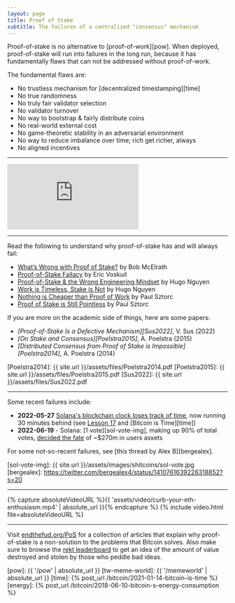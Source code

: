 ```yaml
---
layout: page
title: Proof of Stake
subtitle: The failures of a centralized "consensus" mechanism
---
```


Proof-of-stake is no alternative to [proof-of-work][pow].
When deployed, proof-of-stake will run into failures in the long run, because it
has fundamentally flaws that can not be addressed without proof-of-work.

The fundamental flaws are:
- No trustless mechanism for [decentralized timestamping][time]
- No true randomness
- No truly fair validator selection
- No validator turnover
- No way to bootstrap & fairly distribute coins
- No real-world external cost
- No game-theoretic stability in an adversarial environment
- No way to reduce imbalance over time; rich get richer, always
- No aligned incentives

---

<div class="flex-vid">
  <iframe src="https://www.youtube-nocookie.com/embed/gyP0uxxB6V8" frameborder="0" allow="accelerometer; autoplay; clipboard-write; encrypted-media; gyroscope; picture-in-picture" allowfullscreen></iframe>
</div>

---

Read the following to understand why proof-of-stake has and will always fail:

- [What’s Wrong with Proof of Stake?](https://medium.com/@BobMcElrath/whats-wrong-with-proof-of-stake-77d4f370be15) by Bob McElrath
- [Proof-of-Stake Fallacy](https://github.com/libbitcoin/libbitcoin-system/wiki/Proof-of-Stake-Fallacy) by Eric Voskuil
- [Proof-of-Stake & the Wrong Engineering Mindset](https://hugonguyen.medium.com/proof-of-stake-the-wrong-engineering-mindset-15e641ab65a2) by Hugo Nguyen
- [Work is Timeless, Stake is Not](https://hugonguyen.medium.com/work-is-timeless-stake-is-not-554c4450ce18) by Hugo Nguyen
- [Nothing is Cheaper than Proof of Work](https://www.truthcoin.info/blog/pow-cheapest/) by Paul Sztorc
- [Proof of Stake is Still Pointless](https://www.truthcoin.info/blog/pos-still-pointless/) by Paul Sztorc

If you are more on the academic side of things, here are some papers:

- *[Proof-of-Stake Is a Defective Mechanism][Sus2022]*, V. Sus (2022)
- *[On Stake and Consensus][Poelstra2015]*, A. Poelstra (2015)
- *[Distributed Consensus from Proof of Stake is Impossible][Poelstra2014]*, A. Poelstra (2014)

[Poelstra2014]: {{ site.url }}/assets/files/Poelstra2014.pdf
[Poelstra2015]: {{ site.url }}/assets/files/Poelstra2015.pdf
[Sus2022]: {{ site.url }}/assets/files/Sus2022.pdf

---

Some recent failures include:

- **2022-05-27** [Solana's blockchain clock loses track of time][sol-clock], now running 30 minutes behind (see [Lesson 17][L17] and [Bitcoin is Time][time])
- **2022-06-19** - Solana: [1 vote][sol-vote-img], making up 90% of total votes, [decided the fate][sol-vote] of ~$270m in users assets

For some not-so-recent failures, see [this thread by Alex B][bergealex].

[L17]: https://21lessons.com/17/

[sol-clock]: https://archive.ph/jlVn4
[sol-vote]: https://archive.ph/f3boB
[sol-vote-img]: {{ site.url }}/assets/images/shitcoins/sol-vote.jpg
[bergealex]: https://twitter.com/bergealex4/status/1410761639226318852?s=20

---

{% capture absoluteVideoURL %}{{ 'assets/video/curb-your-eth-enthusiasm.mp4' | absolute_url }}{% endcapture %}
{% include video.html file=absoluteVideoURL %}

---

Visit [endthefud.org/PoS](https://endthefud.org/PoS) for a collection of
articles that explain why proof-of-stake is a non-solution to the problems that
Bitcoin solves. Also make sure to browse the [rekt leaderboard](https://rekt.news/leaderboard/) to get an idea of the amount of value destroyed and stolen by those who peddle bad ideas.

[pow]: {{ '/pow' | absolute_url }}
[tw-meme-world]: {{ '/memeworld' | absolute_url }}
[time]: {% post_url /bitcoin/2021-01-14-bitcoin-is-time %}
[energy]: {% post_url /bitcoin/2018-06-10-bitcoin-s-energy-consumption %}
